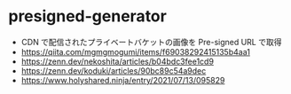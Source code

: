 # presigned-generator

- CDN で配信されたプライベートバケットの画像を Pre-signed URL で取得
- https://qiita.com/mgmgmogumi/items/f69038292415135b4aa1
- https://zenn.dev/nekoshita/articles/b04bdc3fee1cd9
- https://zenn.dev/koduki/articles/90bc89c54a9dec
- https://www.holyshared.ninja/entry/2021/07/13/095829

